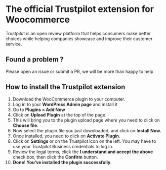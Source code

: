 # The official Trustpilot extension for Woocommerce


Trustpilot is an open review platform that helps consumers make better choices while helping companies showcase and improve their customer service.


## Found a problem ?

Please open an issue or submit a PR, we will be more than happy to help


## How to install the Trustpilot extension

1. Download the WooCommerce plugin to your computer.
2. Log in to your __WordPress Admin page__ and install it
3. Go to __Plugins > Add New__
4. Click on __Upload Plugin__ at the top of the page.
5. This will bring you to the plugin upload page where you need to click on __Choose file__.
6. Now select the plugin file you just downloaded, and click on __Install Now.__
7. Once installed, you need to click on __Activate Plugin.__
8. Click on __Settings__ or on the Trustpilot icon on the left. You may have to use your Trustpilot Business credentials to log in.
9. Review the legal terms, click the __I understand and accept the above__ check box, then click the __Confirm__ button.
10. __Done! You've installed the plugin successfully.__
